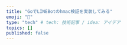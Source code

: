 ```yaml
---
title: "GoでLINEBotのhmac検証を実装してみる"
emoji: "🐡"
type: "tech" # tech: 技術記事 / idea: アイデア
topics: []
published: false
---
```

